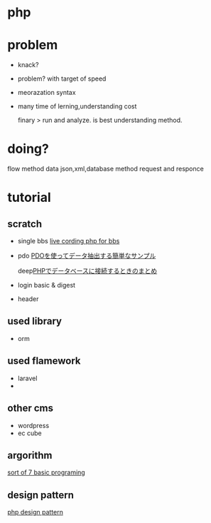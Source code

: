 # php


# problem

- knack?

- problem? with target of speed

- meorazation syntax

- many time of lerning,understanding cost

	finary > run and analyze. is best understanding method.


# doing?

flow method
data json,xml,database method
request and responce



# tutorial

## scratch

- single bbs [live cording php for bbs](http://qiita.com/mpyw/items/2c54d0ea95423bd88f60)
- pdo [PDOを使ってデータ抽出する簡単なサンプル](http://qiita.com/mochizukikotaro/items/1a441d899af454e236e7)

	deep[PHPでデータベースに接続するときのまとめ](http://qiita.com/mpyw/items/b00b72c5c95aac573b71)

- login basic & digest

- header


## used library 

- orm


## used flamework

- laravel
- 

## other cms

- wordpress
- ec cube

## argorithm

[sort of 7 basic programing](http://kojikoji75.hatenablog.com/entry/2013/09/21/115937)


## design pattern

[php design pattern](http://d.hatena.ne.jp/shimooka/touch/20141211/1418298136)


















